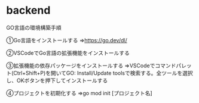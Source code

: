 # backend
GO言語の環境構築手順

①Go言語をインストールする
⇒https://go.dev/dl/

②VSCodeでGo言語の拡張機能をインストールする

 
③拡張機能の依存パッケージをインストールする
⇒VSCodeでコマンドパレット(Ctrl+Shift+P)を開いてGO: Install/Update toolsで検索する。全ツールを選択し、OKボタンを押下してインストールする

④プロジェクトを初期化する
 ⇒go mod init [プロジェクト名]

   

